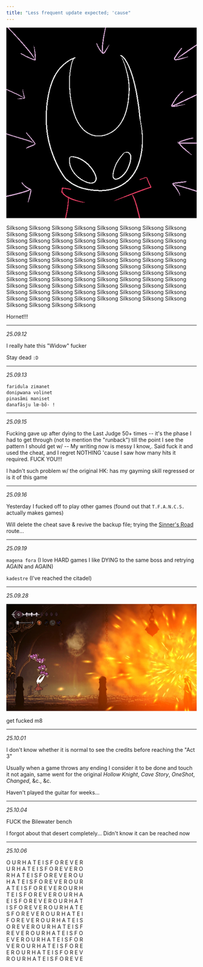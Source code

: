 ```yaml
---
title: "Less frequent update expected; 'cause"
---
```


![/imgs_posts/250905_silksong_silksong_silksong.png](/imgs_posts/250905_silksong_silksong_silksong.png)

Silksong Silksong Silksong Silksong Silksong Silksong Silksong Silksong Silksong Silksong Silksong Silksong Silksong Silksong Silksong Silksong Silksong Silksong Silksong Silksong Silksong Silksong Silksong Silksong Silksong Silksong Silksong Silksong Silksong Silksong Silksong Silksong Silksong Silksong Silksong Silksong Silksong Silksong Silksong Silksong Silksong Silksong Silksong Silksong Silksong Silksong Silksong Silksong Silksong Silksong Silksong Silksong Silksong Silksong Silksong Silksong Silksong Silksong Silksong Silksong Silksong Silksong Silksong Silksong Silksong Silksong Silksong Silksong Silksong Silksong Silksong Silksong Silksong Silksong Silksong Silksong Silksong Silksong Silksong Silksong Silksong Silksong Silksong Silksong Silksong Silksong Silksong Silksong Silksong Silksong Silksong Silksong Silksong Silksong Silksong Silksong Silksong Silksong Silksong Silksong 

Hornet!!!

---

*25.09.12*

I really hate this "Widow" fucker

Stay dead `:D`

---
*25.09.13*

```
faridula zimanet
donipwana volinet
pinasãmi maniset
danafãsju lœ-bõ- !
```

---
*25.09.15*

Fucking gave up after dying to the Last Judge 50+ times -- it's the phase I had to get through (not to mention the "runback") till the point I see the pattern I should get w/ -- My writing now is messy I know,. Said fuck it and used the cheat, and I regret NOTHING 'cause I saw how many hits it required. FUCK YOU!!!

I hadn't such problem w/ the original HK: has my gayming skill regressed or is it of this game

---

*25.09.16*

Yesterday I fucked off to play other games (found out that `T.F.A.N.C.S.` actually makes games)

Will delete the cheat save & revive the backup file; trying the [Sinner's Road](https://i.redd.it/jkcgohnx0u161.png) route...

---

*25.09.19*

`magena fora` (I love HARD games I like DYING to the same boss and retrying AGAIN and AGAIN)

`kadestre` (I've reached the citadel)

---

*25.09.28*

<img alt="/imgs_posts/250928_silksong_last_judge.jpg" src="/imgs_posts/250928_silksong_last_judge.jpg" class="img-rendering-auto">

get fucked m8

---

*25.10.01*

I don't know whether it is normal to see the credits before reaching the "Act 3"

Usually when a game throws any ending I consider it to be done and touch it not again, same went for the original *Hollow Knight*, *Cave Story*, *OneShot*, *Changed*, &c., &c.

Haven't played the guitar for weeks...

---

*25.10.04*

FUCK the Bilewater bench

I forgot about that desert completely... Didn't know it can be reached now

---

*25.10.06*

O U R H A T E I S F O R E V E R<br>
U R H A T E I S F O R E V E R O<br>
R H A T E I S F O R E V E R O U<br>
H A T E I S F O R E V E R O U R<br>
A T E I S F O R E V E R O U R H<br>
T E I S F O R E V E R O U R H A<br>
E I S F O R E V E R O U R H A T<br>
I S F O R E V E R O U R H A T E<br>
S F O R E V E R O U R H A T E I<br>
F O R E V E R O U R H A T E I S<br>
O R E V E R O U R H A T E I S F<br>
R E V E R O U R H A T E I S F O<br>
E V E R O U R H A T E I S F O R<br>
V E R O U R H A T E I S F O R E<br>
E R O U R H A T E I S F O R E V<br>
R O U R H A T E I S F O R E V E<br>
